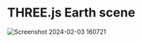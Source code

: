# THREE.js Earth scene

![Screenshot 2024-02-03 160721](https://github.com/DVHcoding/Threejs-Earth/assets/117575707/8b77246f-c35d-48df-9fbe-6b94e5b06f53)
